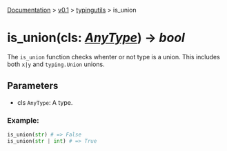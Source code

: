 [Documentation](/docs/documentation.md) >
 [v0.1](/docs/0.1/version.md) >
  [typingutils](/docs/0.1/typingutils/module.md) >
   is_union

# is_union(cls: _[AnyType](any_type.md)_) -> _bool_

The `is_union` function checks whenter or not type is a union. This includes both `x|y` and `typing.Union` unions.

## Parameters

- cls `AnyType`: A type.

### Example:
```python
is_union(str) # => False
is_union(str | int) # => True
```